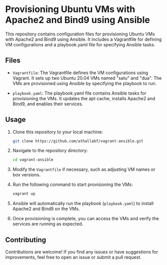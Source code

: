 # Provisioning Ubuntu VMs with Apache2 and Bind9 using Ansible

This repository contains configuration files for provisioning Ubuntu VMs with Apache2 and Bind9 using Ansible. It includes a Vagrantfile for defining VM configurations and a playbook.yaml file for specifying Ansible tasks.

## Files

- `Vagrantfile`:
  The Vagrantfile defines the VM configurations using Vagrant. It sets up two Ubuntu 20.04 VMs named "satu" and "dua". The VMs are provisioned using Ansible by specifying the playbook to run.

- `playbook.yaml`:
  The playbook.yaml file contains Ansible tasks for provisioning the VMs. It updates the apt cache, installs Apache2 and Bind9, and enables their services.

## Usage

1. Clone this repository to your local machine:

   ```bash
   git clone https://github.com/athallabf/vagrant-ansible.git
   ```

2. Navigate to the repository directory:

   ```bash
   cd vagrant-ansible
   ```

3. Modify the `Vagrantfile` if necessary, such as adjusting VM names or box versions.

4. Run the following command to start provisioning the VMs:

   ```bash
   vagrant up
   ```

5. Ansible will automatically run the playbook (`playbook.yaml`) to install Apache2 and Bind9 on the VMs.

6. Once provisioning is complete, you can access the VMs and verify the services are running as expected.

## Contributing

Contributions are welcome! If you find any issues or have suggestions for improvements, feel free to open an issue or submit a pull request.

